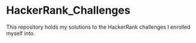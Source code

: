 # HackerRank_Challenges
This repository holds my solutions to the HackerRank challenges I enrolled myself into.

